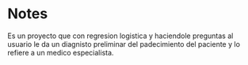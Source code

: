 # Notes

Es un proyecto que con regresion logistica y haciendole preguntas al usuario 
le da un diagnisto preliminar del padecimiento del paciente y lo refiere a un 
medico especialista.
